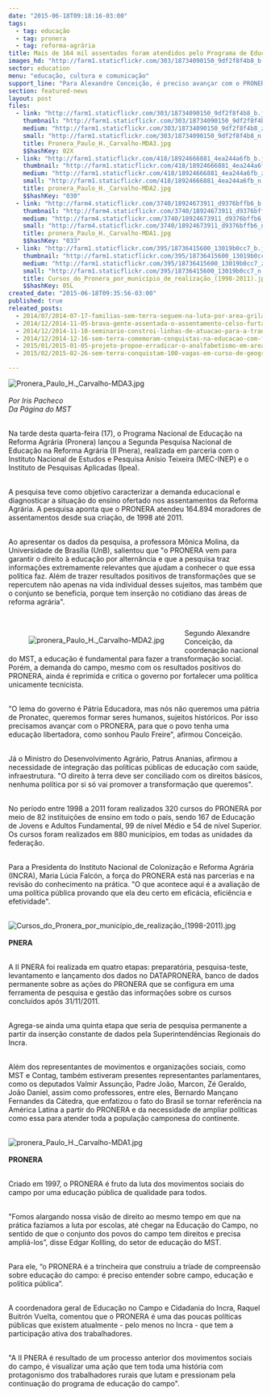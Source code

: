 ```yaml
---
date: "2015-06-18T09:18:16-03:00"
tags:
  - tag: educação
  - tag: pronera
  - tag: reforma-agrária
title: Mais de 164 mil assentados foram atendidos pelo Programa de Educação na Reforma Agrária
images_hd: "http://farm1.staticflickr.com/303/18734090150_9df2f8f4b8_b.jpg"
sector: education
menu: "educação, cultura e comunicação"
support_line: "Para Alexandre Conceição, é preciso avançar com o PRONERA \"para que o povo tenha uma educação libertadora, como sonhou Paulo Freire\"."
section: featured-news
layout: post
files:
  - link: "http://farm1.staticflickr.com/303/18734090150_9df2f8f4b8_b.jpg"
    thumbnail: "http://farm1.staticflickr.com/303/18734090150_9df2f8f4b8_t.jpg"
    medium: "http://farm1.staticflickr.com/303/18734090150_9df2f8f4b8_z.jpg"
    small: "http://farm1.staticflickr.com/303/18734090150_9df2f8f4b8_n.jpg"
    title: Pronera_Paulo_H._Carvalho-MDA3.jpg
    $$hashKey: 02X
  - link: "http://farm1.staticflickr.com/418/18924666881_4ea244a6fb_b.jpg"
    thumbnail: "http://farm1.staticflickr.com/418/18924666881_4ea244a6fb_t.jpg"
    medium: "http://farm1.staticflickr.com/418/18924666881_4ea244a6fb_z.jpg"
    small: "http://farm1.staticflickr.com/418/18924666881_4ea244a6fb_n.jpg"
    title: pronera_Paulo_H._Carvalho-MDA2.jpg
    $$hashKey: "030"
  - link: "http://farm4.staticflickr.com/3740/18924673911_d9376bffb6_b.jpg"
    thumbnail: "http://farm4.staticflickr.com/3740/18924673911_d9376bffb6_t.jpg"
    medium: "http://farm4.staticflickr.com/3740/18924673911_d9376bffb6_z.jpg"
    small: "http://farm4.staticflickr.com/3740/18924673911_d9376bffb6_n.jpg"
    title: pronera_Paulo_H._Carvalho-MDA1.jpg
    $$hashKey: "033"
  - link: "http://farm1.staticflickr.com/395/18736415600_13019b0cc7_b.jpg"
    thumbnail: "http://farm1.staticflickr.com/395/18736415600_13019b0cc7_t.jpg"
    medium: "http://farm1.staticflickr.com/395/18736415600_13019b0cc7_z.jpg"
    small: "http://farm1.staticflickr.com/395/18736415600_13019b0cc7_n.jpg"
    title: Cursos_do_Pronera_por_município_de_realização_(1998-2011).jpg
    $$hashKey: 05L
created_date: "2015-06-18T09:35:56-03:00"
published: true
releated_posts:
  - 2014/07/2014-07-17-familias-sem-terra-seguem-na-luta-por-area-grilada-em-abelardo-luz.md
  - 2014/12/2014-11-05-brava-gente-assentada-o-assentamento-celso-furtado.md
  - 2014/12/2014-11-10-seminario-constroi-linhas-de-atuacao-para-a-transicao-agroecologica-na-bahia.md
  - 2014/12/2014-12-16-sem-terra-comemoram-conquistas-na-educacao-com-formatura-coletiva.md
  - 2015/01/2015-01-05-projeto-propoe-erradicar-o-analfabetismo-em-areas-do-mst-na-bahia.md
  - 2015/02/2015-02-26-sem-terra-conquistam-100-vagas-em-curso-de-geografia-na-ufpa.md

---
```

<p><img alt="Pronera_Paulo_H._Carvalho-MDA3.jpg" src="http://farm1.staticflickr.com/303/18734090150_9df2f8f4b8_b.jpg" /><br />
<br />
<em>Por Iris Pacheco<br />
Da P&aacute;gina do MST</em></p>

<p><br />
Na tarde desta quarta-feira (17), o Programa Nacional de Educa&ccedil;&atilde;o na Reforma Agr&aacute;ria (Pronera) lan&ccedil;ou a Segunda Pesquisa Nacional de Educa&ccedil;&atilde;o na Reforma Agr&aacute;ria (II Pnera), realizada em parceria com o Instituto Nacional de Estudos e Pesquisa An&iacute;sio Teixeira (MEC-INEP) e o Instituto de Pesquisas Aplicadas (Ipea).</p>

<p><br />
A pesquisa teve como objetivo caracterizar a demanda educacional e diagnosticar a situa&ccedil;&atilde;o do ensino ofertado nos assentamentos da Reforma Agr&aacute;ria. A pesquisa aponta que o PRONERA atendeu 164.894 moradores de assentamentos desde sua cria&ccedil;&atilde;o, de 1998 at&eacute; 2011.</p>

<p><br />
Ao apresentar os dados da pesquisa, a professora M&ocirc;nica Molina, da Universidade de Bras&iacute;lia (UnB), salientou que &quot;o PRONERA vem para garantir o direito &agrave; educa&ccedil;&atilde;o por altern&acirc;ncia e que a pesquisa traz informa&ccedil;&otilde;es extremamente relevantes que ajudam a conhecer o que essa pol&iacute;tica faz. Al&eacute;m de trazer resultados positivos de transforma&ccedil;&otilde;es que se repercutem n&atilde;o apenas na vida individual desses sujeitos, mas tamb&eacute;m que o conjunto se beneficia, porque tem inser&ccedil;&atilde;o no cotidiano das &aacute;reas de reforma agr&aacute;ria&quot;.</p>

<p>&nbsp;</p>

<figure class="image" style="float:left"><img alt="pronera_Paulo_H._Carvalho-MDA2.jpg" src="http://farm1.staticflickr.com/418/18924666881_4ea244a6fb_b.jpg" />
<figcaption></figcaption>
</figure>

<p>Segundo Alexandre Concei&ccedil;&atilde;o, da coordena&ccedil;&atilde;o nacional do MST, a educa&ccedil;&atilde;o &eacute; fundamental para fazer a transforma&ccedil;&atilde;o social. Por&eacute;m, a demanda do campo, mesmo com os resultados positivos do PRONERA, ainda &eacute; reprimida e critica o governo por fortalecer uma pol&iacute;tica unicamente tecnicista.</p>

<p><br />
&quot;O lema do governo &eacute; P&aacute;tria Educadora, mas n&oacute;s n&atilde;o queremos uma p&aacute;tria de Pronatec, queremos formar seres humanos, sujeitos hist&oacute;ricos. Por isso precisamos avan&ccedil;ar com o PRONERA, para que o povo tenha uma educa&ccedil;&atilde;o libertadora, como sonhou Paulo Freire&quot;, afirmou Concei&ccedil;&atilde;o.</p>

<p><br />
J&aacute; o Ministro do Desenvolvimento Agr&aacute;rio, Patrus Ananias, afirmou a necessidade de integra&ccedil;&atilde;o das pol&iacute;ticas p&uacute;blicas de educa&ccedil;&atilde;o com sa&uacute;de, infraestrutura. &quot;O direito &agrave; terra deve ser conciliado com os direitos b&aacute;sicos, nenhuma pol&iacute;tica por si s&oacute; vai promover a transforma&ccedil;&atilde;o que queremos&quot;.</p>

<p><br />
No per&iacute;odo entre 1998 a 2011 foram realizados 320 cursos do PRONERA por meio de 82 institui&ccedil;&otilde;es de ensino em todo o pa&iacute;s, sendo 167 de Educa&ccedil;&atilde;o de Jovens e Adultos Fundamental, 99 de n&iacute;vel M&eacute;dio e 54 de n&iacute;vel Superior. Os cursos foram realizados em 880 munic&iacute;pios, em todas as unidades da federa&ccedil;&atilde;o.</p>

<p><br />
Para a Presidenta do Instituto Nacional de Coloniza&ccedil;&atilde;o e Reforma Agr&aacute;ria (INCRA), Maria L&uacute;cia Falc&oacute;n, a for&ccedil;a do PRONERA est&aacute; nas parcerias e na revis&atilde;o do conhecimento na pr&aacute;tica. &quot;O que acontece aqui &eacute; a avalia&ccedil;&atilde;o de uma pol&iacute;tica p&uacute;blica provando que ela deu certo em efic&aacute;cia, efici&ecirc;ncia e efetividade&quot;.<br />
&nbsp;</p>

<p><img alt="Cursos_do_Pronera_por_município_de_realização_(1998-2011).jpg" src="http://farm1.staticflickr.com/395/18736415600_13019b0cc7_b.jpg" /><br />
<br />
<strong>PNERA</strong></p>

<p><br />
A II PNERA foi realizada em quatro etapas: preparat&oacute;ria, pesquisa-teste, levantamento e lan&ccedil;amento dos dados no DATAPRONERA, banco de dados permanente sobre as a&ccedil;&otilde;es do PRONERA que se configura em uma ferramenta de pesquisa e gest&atilde;o das informa&ccedil;&otilde;es sobre os cursos conclu&iacute;dos ap&oacute;s 31/11/2011.</p>

<p><br />
Agrega-se ainda uma quinta etapa que seria de pesquisa permanente a partir da inser&ccedil;&atilde;o constante de dados pela Superintend&ecirc;ncias Regionais do Incra.</p>

<p><br />
Al&eacute;m dos representantes de movimentos e organiza&ccedil;&otilde;es sociais, como MST e Contag, tamb&eacute;m estiveram presentes representantes parlamentares, como os deputados Valmir Assun&ccedil;&atilde;o, Padre Jo&atilde;o, Marcon, Z&eacute; Geraldo, Jo&atilde;o Daniel, assim como professores, entre eles, Bernardo Man&ccedil;ano Fernandes da C&aacute;tedra, que enfatizou o fato do Brasil se tornar refer&ecirc;ncia na Am&eacute;rica Latina a partir do PRONERA e da necessidade de ampliar pol&iacute;ticas como essa para atender toda a popula&ccedil;&atilde;o camponesa do continente.<br />
&nbsp;</p>

<p><img alt="pronera_Paulo_H._Carvalho-MDA1.jpg" src="http://farm4.staticflickr.com/3740/18924673911_d9376bffb6_b.jpg" /><br />
<br />
<strong>PRONERA</strong></p>

<p><br />
Criado em 1997, o PRONERA &eacute; fruto da luta dos movimentos sociais do campo por uma educa&ccedil;&atilde;o p&uacute;blica de qualidade para todos.</p>

<p><br />
&quot;Fomos alargando nossa vis&atilde;o de direito ao mesmo tempo em que na pr&aacute;tica faz&iacute;amos a luta por escolas, at&eacute; chegar na Educa&ccedil;&atilde;o do Campo, no sentido de que o conjunto dos povos do campo tem direitos e precisa ampli&aacute;-los&rdquo;, disse Edgar Kollling, do setor de educa&ccedil;&atilde;o do MST.</p>

<p><br />
Para ele, &ldquo;o PRONERA &eacute; a trincheira que construiu a tr&iacute;ade de compreens&atilde;o sobre educa&ccedil;&atilde;o do campo: &eacute; preciso entender sobre campo, educa&ccedil;&atilde;o e pol&iacute;tica p&uacute;blica&rdquo;.</p>

<p><br />
A coordenadora geral de Educa&ccedil;&atilde;o no Campo e Cidadania do Incra, Raquel Buitr&oacute;n Vuelta, comentou que o PRONERA &eacute; uma das poucas pol&iacute;ticas p&uacute;blicas que existem atualmente - pelo menos no Incra - que tem a participa&ccedil;&atilde;o ativa dos trabalhadores.</p>

<p><br />
&quot;A II PNERA&nbsp;&eacute; resultado de um processo anterior dos movimentos sociais do campo, &eacute; visualizar uma a&ccedil;&atilde;o que tem toda uma hist&oacute;ria com protagonismo dos trabalhadores rurais que lutam e pressionam pela continua&ccedil;&atilde;o do programa de educa&ccedil;&atilde;o do campo&quot;.</p>
